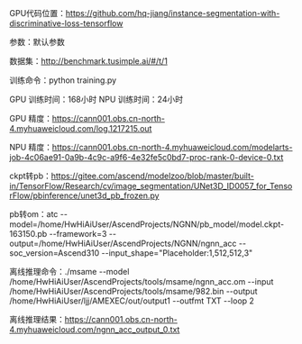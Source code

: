 GPU代码位置：https://github.com/hq-jiang/instance-segmentation-with-discriminative-loss-tensorflow

参数：默认参数

数据集：http://benchmark.tusimple.ai/#/t/1

训练命令：python training.py

GPU 训练时间：168小时
NPU 训练时间：24小时

GPU 精度：https://cann001.obs.cn-north-4.myhuaweicloud.com/log.1217215.out

NPU 精度：https://cann001.obs.cn-north-4.myhuaweicloud.com/modelarts-job-4c06ae91-0a9b-4c9c-a9f6-4e32fe5c0bd7-proc-rank-0-device-0.txt

ckpt转pb：https://gitee.com/ascend/modelzoo/blob/master/built-in/TensorFlow/Research/cv/image_segmentation/UNet3D_ID0057_for_TensorFlow/pbinference/unet3d_pb_frozen.py

pb转om：atc --model=/home/HwHiAiUser/AscendProjects/NGNN/pb_model/model.ckpt-163150.pb --framework=3 --output=/home/HwHiAiUser/AscendProjects/NGNN/ngnn_acc --soc_version=Ascend310 --input_shape="Placeholder:1,512,512,3" 

离线推理命令：./msame --model /home/HwHiAiUser/AscendProjects/tools/msame/ngnn_acc.om --input /home/HwHiAiUser/AscendProjects/tools/msame/982.bin --output /home/HwHiAiUser/ljj/AMEXEC/out/output1 --outfmt TXT --loop 2

离线推理结果：https://cann001.obs.cn-north-4.myhuaweicloud.com/ngnn_acc_output_0.txt
